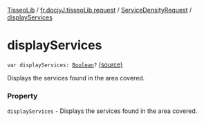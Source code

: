 [TisseoLib](../../index.md) / [fr.docjyJ.tisseoLib.request](../index.md) / [ServiceDensityRequest](index.md) / [displayServices](./display-services.md)

# displayServices

`var displayServices: `[`Boolean`](https://kotlinlang.org/api/latest/jvm/stdlib/kotlin/-boolean/index.html)`?` [(source)](https://github.com/docjyJ/TisseoLib/tree/master/src/main/kotlin/fr/docjyJ/tisseoLib/request/ServiceDensityRequest.kt#L32)

Displays the services found in the area covered.

### Property

`displayServices` - Displays the services found in the area covered.